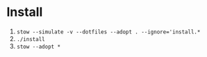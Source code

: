# Install

1. `stow --simulate -v --dotfiles --adopt . --ignore='install.*`
1. `./install`
1. `stow --adopt *`

